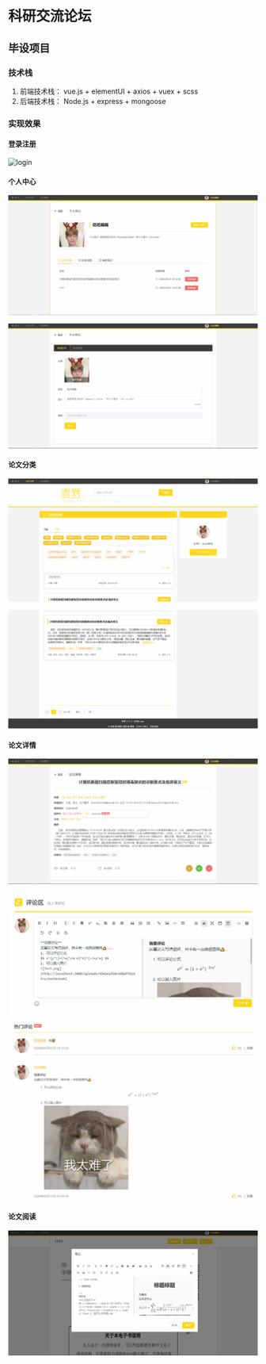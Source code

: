 # 科研交流论坛 
## 毕设项目 
### 技术栈

1. 前端技术栈： vue.js + elementUI + axios + vuex + scss
2. 后端技术栈： Node.js + express + mongoose

### 实现效果

#### 登录注册

 ![login](https://thumbnail0.baidupcs.com/thumbnail/0ae69a216u2198c41a125ee44af23b4c?fid=190869445-250528-1085475027510717&rt=pr&sign=FDTAER-DCb740ccc5511e5e8fedcff06b081203-ftRFGQeT73wXX8EKqVn88LOFpC8%3d&expires=8h&chkbd=0&chkv=0&dp-logid=3963960791569923920&dp-callid=0&time=1592571600&size=c10000_u10000&quality=90&vuk=190869445&ft=image)
 
#### 个人中心

 ![userCenter](img/userCenter.png)
 
 ![editInfo](img/editInfo.png)
 
#### 论文分类

 ![filter](img/filter.png)
 
 ![filter2](img/filter2.png)
 
#### 论文详情

 ![detail](img/detail.png)
 
 ![comment](img/comment.png)
 
 ![clist](img/clist.png)

#### 论文阅读

 ![read](img/read.png)

